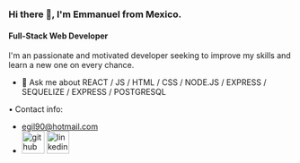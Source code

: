 ### Hi there 👋, I'm Emmanuel from Mexico.
#### Full-Stack Web Developer


I'm an passionate and motivated developer seeking to improve my skills and learn a new one on every chance.

- 💬 Ask me about REACT / JS / HTML / CSS / NODE.JS / EXPRESS / SEQUELIZE / EXPRESS / POSTGRESQL 



• Contact info:
- egil90@hotmail.com
- [<img src='https://cdn.jsdelivr.net/npm/simple-icons@3.0.1/icons/github.svg' alt='github' height='40'>](https://github.com/EmmanuelGilh)  [<img src='https://cdn.jsdelivr.net/npm/simple-icons@3.0.1/icons/linkedin.svg' alt='linkedin' height='40'>](https://www.linkedin.com/in/https://www.linkedin.com/in/emmanuelgilh//)  
